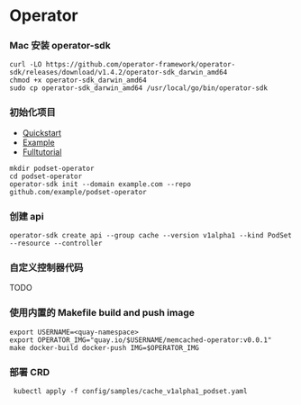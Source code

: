 # Operator

### Mac 安装 operator-sdk

```
curl -LO https://github.com/operator-framework/operator-sdk/releases/download/v1.4.2/operator-sdk_darwin_amd64
chmod +x operator-sdk_darwin_amd64
sudo cp operator-sdk_darwin_amd64 /usr/local/go/bin/operator-sdk
```

### 初始化项目
* [Quickstart](https://sdk.operatorframework.io/docs/building-operators/golang/quickstart/)
* [Example](http://www.dockone.io/article/8733)
* [Fulltutorial](https://sdk.operatorframework.io/docs/building-operators/golang/tutorial/)

```
mkdir podset-operator
cd podset-operator
operator-sdk init --domain example.com --repo github.com/example/podset-operator
```

### 创建 api

```
operator-sdk create api --group cache --version v1alpha1 --kind PodSet --resource --controller
```

### 自定义控制器代码
TODO

### 使用内置的 Makefile build and push image
```
export USERNAME=<quay-namespace>
export OPERATOR_IMG="quay.io/$USERNAME/memcached-operator:v0.0.1"
make docker-build docker-push IMG=$OPERATOR_IMG
```

### 部署 CRD
```
 kubectl apply -f config/samples/cache_v1alpha1_podset.yaml
```

